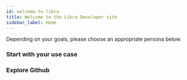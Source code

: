 ```yaml
---
id: welcome-to-libra
title: Welcome to the Libra Developer site
sidebar_label: Home
---
```


Depending on your goals, please choose an appropriate persona below.

### Start with your use case

<BucketsContainer>
  <PrimaryIconBucket 
    description="I want to develop a wallet for the Libra Ecosystem"
    icon="img/wallet-app-md.svg" 
    title="Build a Wallet" 
    to="#"
  />
  <PrimaryIconBucket 
    description="I'm a merchant who wants to integrate & accept Libra payments"
    icon="img/merchant-solutions-md.svg" 
    title="Accept Payments" 
    to="#"
  />
  <PrimaryIconBucket 
    description="I want to use Move to develop transaction logic & smart contract"
    icon="img/node.svg" 
    title="Develop with Move" 
    to="#"
  />
  <PrimaryIconBucket 
    description="I want to learn about Libra under the hood or contribute improvements"
    icon="img/core-contributors-md.svg" 
    title="Contribute to Core" 
    to="#"
  />
  <PrimaryIconBucket 
    description="I want to run a full Libra node"
    icon="img/node.svg" 
    title="Run a Node" 
    to="#"
  />
</BucketsContainer>

### Explore Github

<BucketsContainer>
  <TagBucket
    icon="img/github.svg"
    tags={["Web", "Mobile", "Merchant"]}
    title="Reference Wallet"
    to="https://github.com/libra"
  />
  <TagBucket
    icon="img/github.svg"
    tags={["Web", "Mobile", "Merchant"]}
    title="Reference Merchant"
    to="https://github.com/libra"
  />
  <TagBucket
    icon="img/github.svg"
    tags={["Web", "Mobile", "Core"]}
    title="Libra Core"
    to="https://github.com/libra"
  />
</BucketsContainer>



